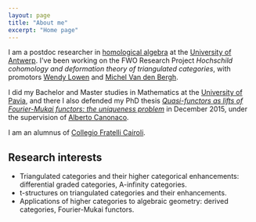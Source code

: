 ```yaml
---
layout: page
title: "About me"
excerpt: "Home page"
---
```


I am a postdoc researcher in [homological algebra](https://en.wikipedia.org/wiki/Homological_algebra) at the [University of Antwerp](https://www.uantwerpen.be/). I've been working on the FWO Research Project *Hochschild cohomology and deformation theory of triangulated categories*, with promotors [Wendy Lowen](https://win.uantwerpen.be/~wlowen/) and [Michel Van den Bergh](http://hardy.uhasselt.be/personal/vdbergh/Members/michel_id.html).

I did my Bachelor and Master studies in Mathematics at the [University of Pavia](https://unipv.it/), and there I also defended my PhD thesis [*Quasi-functors as lifts of Fourier-Mukai functors: the uniqueness problem*](https://fgenovese1987.github.io/documents/thesis_phd.pdf) in December 2015, under the supervision of [Alberto Canonaco](http://www-dimat.unipv.it/canonaco/).

I am an alumnus of [Collegio Fratelli Cairoli](https://www.collegiocairoli.it/).

## Research interests
- Triangulated categories and their higher categorical enhancements: differential graded categories, A-infinity categories.
- t-structures on triangulated categories and their enhancements.
- Applications of higher categories to algebraic geometry: derived categories, Fourier-Mukai functors.
